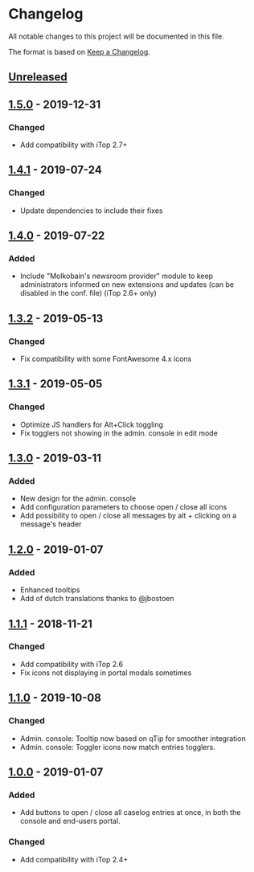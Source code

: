 # Changelog
All notable changes to this project will be documented in this file.

The format is based on [Keep a Changelog](https://keepachangelog.com/en/1.0.0/).

## [Unreleased]

## [1.5.0] - 2019-12-31
### Changed
- Add compatibility with iTop 2.7+

## [1.4.1] - 2019-07-24
### Changed
- Update dependencies to include their fixes

## [1.4.0] - 2019-07-22
### Added
- Include "Molkobain's newsroom provider" module to keep administrators informed on new extensions and updates (can be disabled in the conf. file) (iTop 2.6+ only)

## [1.3.2] - 2019-05-13
### Changed
- Fix compatibility with some FontAwesome 4.x icons

## [1.3.1] - 2019-05-05
### Changed
- Optimize JS handlers for Alt+Click toggling
- Fix togglers not showing in the admin. console in edit mode

## [1.3.0] - 2019-03-11
### Added
- New design for the admin. console
- Add configuration parameters to choose open / close all icons
- Add possibility to open / close all messages by alt + clicking on a message's header

## [1.2.0] - 2019-01-07
### Added
- Enhanced tooltips
- Add of dutch translations thanks to @jbostoen

## [1.1.1] - 2018-11-21
### Changed
- Add compatibility with iTop 2.6
- Fix icons not displaying in portal modals sometimes

## [1.1.0] - 2019-10-08
### Changed
- Admin. console: Tooltip now based on qTip for smoother integration
- Admin. console: Toggler icons now match entries togglers.

## [1.0.0] - 2019-01-07
### Added
- Add buttons to open / close all caselog entries at once, in both the console and end-users portal.

### Changed
- Add compatibility with iTop 2.4+

[Unreleased]: https://github.com/Molkobain/itop-caselogs-toggler/compare/v1.5.0...HEAD
[1.5.0]: https://github.com/Molkobain/itop-caselogs-toggler/releases/tag/v1.5.0
[1.4.1]: https://github.com/Molkobain/itop-caselogs-toggler/releases/tag/v1.4.1
[1.4.0]: https://github.com/Molkobain/itop-caselogs-toggler/releases/tag/v1.4.0
[1.3.2]: https://github.com/Molkobain/itop-caselogs-toggler/releases/tag/v1.3.2
[1.3.1]: https://github.com/Molkobain/itop-caselogs-toggler/releases/tag/v1.3.1
[1.3.0]: https://github.com/Molkobain/itop-caselogs-toggler/releases/tag/v1.3.0
[1.2.0]: https://github.com/Molkobain/itop-caselogs-toggler/releases/tag/v1.2.0
[1.1.1]: https://github.com/Molkobain/itop-caselogs-toggler/releases/tag/v1.1.1
[1.1.0]: https://github.com/Molkobain/itop-caselogs-toggler/releases/tag/v1.1.0
[1.0.0]: https://github.com/Molkobain/itop-caselogs-toggler/releases/tag/v1.0.0